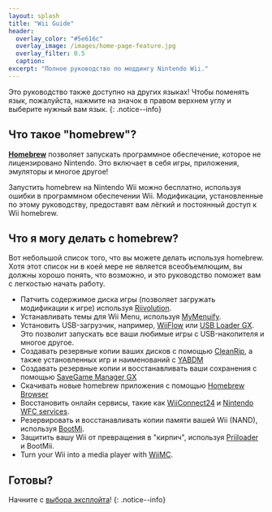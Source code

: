 ```yaml
---
layout: splash
title: "Wii Guide"
header:
  overlay_color: "#5e616c"
  overlay_image: /images/home-page-feature.jpg
  overlay_filter: 0.5
  caption:
excerpt: "Полное руководство по моддингу Nintendo Wii."
---
```


Это руководство также доступно на других языках! Чтобы поменять язык, пожалуйста, нажмите на значок в правом верхнем углу и выберите нужный вам язык.
{: .notice--info}

## Что такое "homebrew"?

[**Homebrew**](https://ru.wikipedia.org/wiki/Homebrew_(%D0%BA%D0%BE%D0%BC%D0%BF%D1%8C%D1%8E%D1%82%D0%B5%D1%80%D0%BD%D1%8B%D0%B5_%D0%B8%D0%B3%D1%80%D1%8B)) позволяет запускать программное обеспечение, которое не лицензировано Nintendo. Это включает в себя игры, приложения, эмуляторы и многое другое!

Запустить homebrew на Nintendo Wii можно бесплатно, используя ошибки в программном обеспечении Wii. Модификации, установленные по этому руководству, предоставят вам лёгкий и постоянный доступ к Wii homebrew.

## Что я могу делать с homebrew?

Вот небольшой список того, что вы можете делать используя homebrew. Хотя этот список ни в коей мере не является всеобъемлющим, вы должны хорошо понять, что возможно, и это руководство поможет вам с легкостью начать работу.

- Патчить содержимое диска игры (позволяет загружать модификации к игре) используя [Riivolution](http://www.wiibrew.org/wiki/Riivolution).
- Устанавливать темы для Wii Menu, используя [MyMenuify](themes).
- Установить USB-загрузчик, например, [WiiFlow](wiiflow) или [USB Loader GX](usbloadergx). Это позволит запускать все ваши любимые игры с USB-накопителя и многое другое.
- Создавать резервные копии ваших дисков с помощью [CleanRip](/dump-games), а также установленных игр и наименований с [YABDM](dump-wads)
- Создавать резервные копии и восстанавливать ваши сохранения с помощью [SaveGame Manager GX](https://wiidatabase.de/downloads/wii-tools/savegame-manager-gx-beta/)
- Скачивать новые homebrew приложения с помощью [Homebrew Browser](hbb)
- Восстановить онлайн сервисы, такие как [WiiConnect24](riiconnect24) и [Nintendo WFC services](wiimmfi).
- Резервировать и восстанавливать копии памяти вашей Wii (NAND), используя [BootMi](bootmii).
- Защитить вашу Wii от превращения в "кирпич", используя [Priiloader](priiloader) и BootMii.
- Turn your Wii into a media player with [WiiMC](https://oscwii.org/library/app/wiimc-ss).


## Готовы?

Начните с [выбора эксплойта](get-started)!
{: .notice--info}

